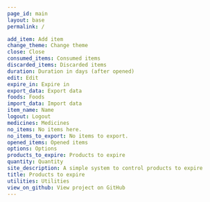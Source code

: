 ```yaml
---
page_id: main
layout: base
permalink: /

add_item: Add item
change_theme: Change theme
close: Close
consumed_items: Consumed items
discarded_items: Discarded items
duration: Duration in days (after opened)
edit: Edit
expire_in: Expire in
export_data: Export data
foods: Foods
import_data: Import data
item_name: Name
logout: Logout
medicines: Medicines
no_items: No items here.
no_items_to_export: No items to export.
opened_items: Opened items
options: Options
products_to_expire: Products to expire
quantity: Quantity
site_description: A simple system to control products to expire
title: Products to expire
utilities: Utilities
view_on_github: View project on GitHub
---
```

